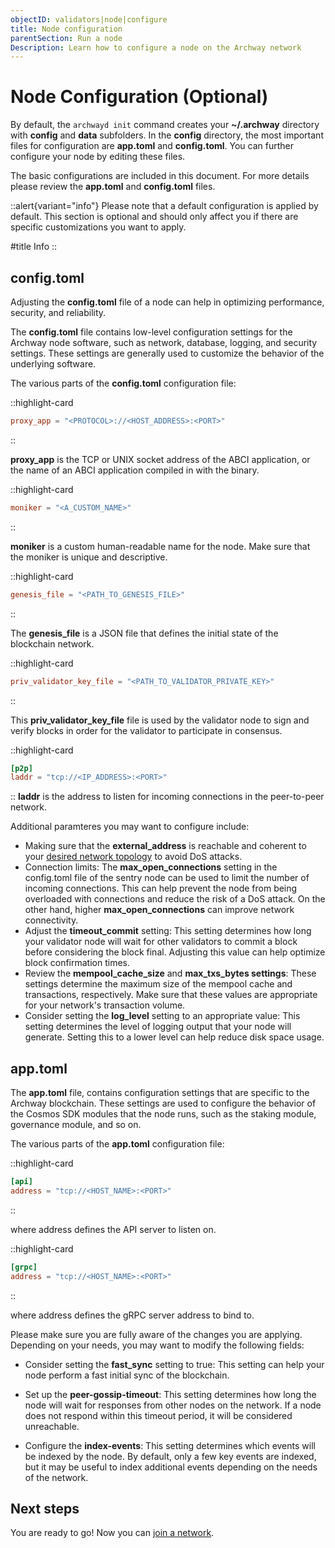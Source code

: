 ```yaml
---
objectID: validators|node|configure
title: Node configuration
parentSection: Run a node
Description: Learn how to configure a node on the Archway network
---
```



# Node Configuration (Optional)


By default, the `archwayd init` command creates your **~/.archway** directory with **config** and **data** subfolders. In the **config** directory, the most important files for configuration are **app.toml** and **config.toml**. You can further configure your node by editing these files.

The basic configurations are included in this document. For more details please review the **app.toml** and **config.toml** files.

::alert{variant="info"}
Please note that a default configuration is applied by default. This section is optional and should only affect you if there are specific customizations you want to apply.


#title
Info
::

## config.toml

Adjusting the **config.toml** file of a node can help in optimizing performance, security, and reliability.

The **config.toml** file contains low-level configuration settings for the Archway node software, such as network, database, logging, and security settings. These settings are generally used to customize the behavior of the underlying software.



The various parts of the **config.toml** configuration file:

::highlight-card

```toml
proxy_app = "<PROTOCOL>://<HOST_ADDRESS>:<PORT>"
```

::

**proxy_app** is the TCP or UNIX socket address of the ABCI application, or the name of an ABCI application compiled in with the binary.

::highlight-card

```toml
moniker = "<A_CUSTOM_NAME>"
```

::

**moniker** is a custom human-readable name for the node. Make sure that the moniker is unique and descriptive.

::highlight-card

```toml
genesis_file = "<PATH_TO_GENESIS_FILE>"
```

::

The **genesis_file** is a JSON file that defines the initial state of the blockchain network.

::highlight-card

```toml
priv_validator_key_file = "<PATH_TO_VALIDATOR_PRIVATE_KEY>"
```

::

This **priv_validator_key_file** file is used by the validator node to sign and verify blocks in order for the validator to participate in consensus.

::highlight-card

```toml
[p2p]
laddr = "tcp://<IP_ADDRESS>:<PORT>"
```

::
**laddr** is the address to listen for incoming connections in the peer-to-peer network.



Additional paramteres you may want to configure include:
- Making sure that the **external_address** is reachable and coherent to your [desired network topology](../becoming-a-validator/requirements#sentry-nodes-ddos-protection) to avoid DoS attacks.
- Connection limits: The **max_open_connections** setting in the config.toml file of the sentry node can be used to limit the number of incoming connections. This can help prevent the node from being overloaded with connections and reduce the risk of a DoS attack. On the other hand, higher **max_open_connections** can improve network connectivity.
- Adjust the **timeout_commit** setting: This setting determines how long your validator node will wait for other validators to commit a block before considering the block final. Adjusting this value can help optimize block confirmation times.
- Review the **mempool_cache_size** and **max_txs_bytes settings**: These settings determine the maximum size of the mempool cache and transactions, respectively. Make sure that these values are appropriate for your network's transaction volume.
- Consider setting the **log_level** setting to an appropriate value: This setting determines the level of logging output that your node will generate. Setting this to a lower level can help reduce disk space usage.

## app.toml

The **app.toml** file, contains configuration settings that are specific to the Archway blockchain. These settings are used to configure the behavior of the Cosmos SDK modules that the node runs, such as the staking module, governance module, and so on.

The various parts of the **app.toml** configuration file:

::highlight-card

```toml
[api]
address = "tcp://<HOST_NAME>:<PORT>"
```

::

where address defines the API server to listen on.

::highlight-card

```toml
[grpc]
address = "tcp://<HOST_NAME>:<PORT>"
```

::

where address defines the gRPC server address to bind to.

Please make sure you are fully aware of the changes you are applying. Depending on your needs, you may want to modify the following fields:

- Consider setting the **fast_sync** setting to true: This setting can help your node perform a fast initial sync of the blockchain.

- Set up the **peer-gossip-timeout**: This setting determines how long the node will wait for responses from other nodes on the network. If a node does not respond within this timeout period, it will be considered unreachable.

- Configure the **index-events**: This setting determines which events will be indexed by the node. By default, only a few key events are indexed, but it may be useful to index additional events depending on the needs of the network.

## Next steps
You are ready to go! Now you can [join a network](/validators/running-a-node/join-a-network/overview).